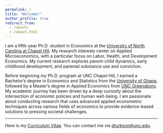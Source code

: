 ```yaml
---
permalink: /
title: "Welcome!"
author_profile: true
redirect_from: 
  - /about/
  - /about.html
---
```


I am a fifth-year Ph.D. student in Economics at the [University of North Carolina at Chapel Hill](https://econ.unc.edu/graduate). My research interests center on Applied Microeconomics, with a particular focus on Labor, Health, and Development Economics. My current research explores parent-child dynamics, early childhood development, and parental substance use and conviction.


Before beginning my Ph.D. program at UNC Chapel Hill, I earned a Bachelor’s degree in Economics and Statistics from the [University of Ghana](https://www.ug.edu.gh), followed by a Master’s degree in Applied Economics from [UNC Greensboro](https://bryan.uncg.edu/departments/department-of-economics/). My academic journey has been driven by a deep curiosity about the intersection of economic policies and human well-being. I am passionate about conducting research that uses advanced applied econometric techniques across various fields of economics to provide evidence-based solutions to pressing societal challenges.

---

Here is my [Curriculum Vitae](/files/dturkson_CV_2025.pdf). You can contact me via [dturkson@unc.edu](mailto:dturkson@unc.edu).

